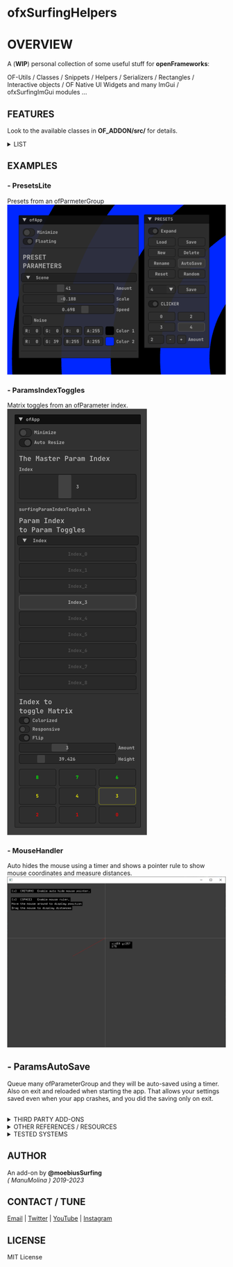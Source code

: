 ofxSurfingHelpers
=============================

# OVERVIEW

A (**WIP**) personal collection of some useful stuff for **openFrameworks**:  

OF-Utils / Classes / Snippets / Helpers / Serializers / Rectangles / Interactive objects / OF Native UI Widgets and many ImGui / ofxSurfingImGui modules ...

## FEATURES

Look to the available classes in **OF_ADDON/src/** for details.

<details>
  <summary>LIST</summary>
  <p>

\ofxSurfingConstants.h  
\ofxSurfingHelpers.h  
\devices\SurfingWebcam.cpp  
\devices\SurfingWebcam.h  
\gui\ofxSurfing_ofxGui.h  
\gui\ofxSurfing_Widgets.h  
\gui\notifiers\surfingNotify.cpp  
\gui\notifiers\surfingNotify.h  
\gui\widgets\BarValue.h  
\gui\widgets\BpmTapTempo.h  
\gui\widgets\CircleBeat.h  
\gui\widgets\CircleCycle.h  
\gui\widgets\RectBeat.h  
\gui\widgets\TextBoxWidget.h  
\utils\ofxAutosaveGroupTimer.cpp  
\utils\ofxAutosaveGroupTimer.h  
\utils\ofxMouseRuler.cpp  
\utils\ofxMouseRuler.h  
\utils\ofxSurfingPresetsLite.h  
\utils\surfingFiles.h  
\utils\surfingGlmSplit.h  
\utils\surfingMaths.h  
\utils\surfingMouseHandler.h  
\utils\surfingParamIndexToggles.h  
\utils\surfingParamNorm.h  
\utils\surfingParamsRandom.h  
\utils\surfingSceneTesters.h  
\utils\surfingTimers.h  

  </p>
</details>

## EXAMPLES

### - PresetsLite 
Presets from an ofParmeterGroup  
![](Examples/PresetsLite/Capture.PNG) 

### - ParamsIndexToggles 
Matrix toggles from an ofParameter<int> index.  
![](Examples/ParamsIndexToggles/Capture.PNG)  

### - MouseHandler
Auto hides the mouse using a timer and shows a pointer rule to show mouse coordinates and measure distances.  
![](Examples/MouseHandler/Capture.PNG)  

## - ParamsAutoSave
Queue many ofParameterGroup and they will be auto-saved using a timer. 
Also on exit and reloaded when starting the app. 
That allows your settings saved even when your app crashes, and you did the saving only on exit.

<br>

<details>
  <summary>THIRD PARTY ADD-ONS</summary>
  <p>

## Bundled into **OF_ADDON/libs/**
Already added to `OFX_ADDON/libs/`.  
No need to clone nor add to **PROJECT GENERATOR****.  
* [ofxScaleDragRect](https://github.com/moebiussurfing/ofxScaleDragRect) / _Fork_ from [roymacdonald](https://github.com/roymacdonald/ofxScaleDragRect)  
* [ofxMSAInteractiveObject](https://github.com/moebiussurfing/ofxMSAInteractiveObject) / _Fork_ from [memo](https://github.com/memo/ofxMSAInteractiveObject)  
* [ofxSerializer](https://github.com/bakercp/ofxSerializer)
  </p>
</details>

<details>
  <summary>OTHER REFERENCES / RESOURCES</summary>
  <p>

https://github.com/FilikaDesign/ofxFilika   
https://github.com/alptugan/ofxFilikaUtils  
https://github.com/companje/ofxExtras/blob/master/src/ofxExtras.cpp  
https://github.com/chimanaco/ofxUtils/tree/master/src  
https://github.com/nightshining/ofxControlUtils  
https://github.com/bernardgeyer/ofxhUtils  
https://github.com/NickHardeman/Tools  
https://github.com/bakercp/ofxUtils  
https://github.com/Iwanaka/ofxMyUtil  
https://github.com/perevalovds/ofxKu/tree/master/src  
https://github.com/ofTheo/ofxFileHelper  

_Some of the bundled classes here may have been taken from the above repositories. Thanks to their respective coders!_
  </p>
</details>

<details>
  <summary>TESTED SYSTEMS</summary>
  <p>

  - **Windows 10** / **VS 2022** / **OF ~0.11**
  </p>
</details>

## AUTHOR
An add-on by **@moebiusSurfing**  
*( ManuMolina ) 2019-2023*  

## CONTACT / TUNE
<p>
<a href="mailto:moebiussurfing@gmail.com" target="_blank">Email</a> |
<a href="https://twitter.com/moebiusSurfing/" rel="nofollow">Twitter</a> | 
<a href="https://www.youtube.com/moebiusSurfing" rel="nofollow">YouTube</a> | 
<a href="https://www.instagram.com/moebiusSurfing/" rel="nofollow">Instagram</a> 
</p>

## LICENSE
MIT License
